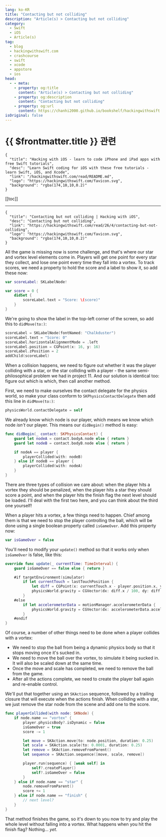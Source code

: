 ```yaml
---
lang: ko-KR
title: "Contacting but not colliding"
description: "Article(s) > Contacting but not colliding"
category:
  - Swift
  - iOS
  - Article(s)
tag: 
  - blog
  - hackingwithswift.com
  - crashcourse
  - swift
  - xcode
  - appstore
  - ios  
head:
  - - meta:
    - property: og:title
      content: "Article(s) > Contacting but not colliding"
    - property: og:description
      content: "Contacting but not colliding"
    - property: og:url
      content: https://chanhi2000.github.io/bookshelf/hackingwithswift.com/read/26/04-contacting-but-not-colliding.html
isOriginal: false
---
```


# {{ $frontmatter.title }} 관련

```component VPCard
{
  "title": "Hacking with iOS - learn to code iPhone and iPad apps with free Swift tutorials",
  "desc": "Learn Swift coding for iOS with these free tutorials - learn Swift, iOS, and Xcode",
  "link": "/hackingwithswift.com/read/README.md",
  "logo": "https://hackingwithswift.com/favicon.svg",
  "background": "rgba(174,10,10,0.2)"
}
```

[[toc]]

---

```component VPCard
{
  "title": "Contacting but not colliding | Hacking with iOS",
  "desc": "Contacting but not colliding",
  "link": "https://hackingwithswift.com/read/26/4/contacting-but-not-colliding",
  "logo": "https://hackingwithswift.com/favicon.svg",
  "background": "rgba(174,10,10,0.2)"
}
```

<VidStack src="youtube/9T0sJKNM2Tc" />

All the game is missing now is some challenge, and that's where our star and vortex level elements come in. Players will get one point for every star they collect, and lose one point every time they fall into a vortex. To track scores, we need a property to hold the score and a label to show it, so add these now:

```swift
var scoreLabel: SKLabelNode!

var score = 0 {
    didSet {
        scoreLabel.text = "Score: \(score)"
    }
}
```

We're going to show the label in the top-left corner of the screen, so add this to `didMove(to:)`:

```swift
scoreLabel = SKLabelNode(fontNamed: "Chalkduster")
scoreLabel.text = "Score: 0"
scoreLabel.horizontalAlignmentMode = .left
scoreLabel.position = CGPoint(x: 16, y: 16)
scoreLabel.zPosition = 2
addChild(scoreLabel)
```

When a collision happens, we need to figure out whether it was the player colliding with a star, or the star colliding with a player - the same semi-philosophical problem we had in project 11. And our solution is identical too: figure out which is which, then call another method.

First, we need to make ourselves the contact delegate for the physics world, so make your class conform to `SKPhysicsContactDelegate` then add this line in `didMove(to:)`:

```swift
physicsWorld.contactDelegate = self
```

We already know which node is our player, which means we know which node *isn't* our player. This means our `didBegin()` method is easy:

```swift
func didBegin(_ contact: SKPhysicsContact) {
    guard let nodeA = contact.bodyA.node else { return }
    guard let nodeB = contact.bodyB.node else { return }

    if nodeA == player {
        playerCollided(with: nodeB)
    } else if nodeB == player {
        playerCollided(with: nodeA)
    }
}
```

There are three types of collision we care about: when the player hits a vortex they should be penalized, when the player hits a star they should score a point, and when the player hits the finish flag the next level should be loaded. I'll deal with the first two here, and you can think about the third one yourself!

When a player hits a vortex, a few things need to happen. Chief among them is that we need to stop the player controlling the ball, which will be done using a single boolean property called `isGameOver`. Add this property now:

```swift
var isGameOver = false
```

You'll need to modify your `update()` method so that it works only when `isGameOver` is false, like this:

```swift
override func update(_ currentTime: TimeInterval) {
    guard isGameOver == false else { return }

    #if targetEnvironment(simulator)
        if let currentTouch = lastTouchPosition {
            let diff = CGPoint(x: currentTouch.x - player.position.x, y: currentTouch.y - player.position.y)
            physicsWorld.gravity = CGVector(dx: diff.x / 100, dy: diff.y / 100)
        }
    #else
        if let accelerometerData = motionManager.accelerometerData {
            physicsWorld.gravity = CGVector(dx: accelerometerData.acceleration.y * -50, dy: accelerometerData.acceleration.x * 50)
        }
    #endif
}
```

Of course, a number of other things need to be done when a player collides with a vortex:


- We need to stop the ball from being a dynamic physics body so that it stops moving once it's sucked in.
- We need to move the ball over the vortex, to simulate it being sucked in. It will also be scaled down at the same time.
- Once the move and scale has completed, we need to remove the ball from the game.
- After all the actions complete, we need to create the player ball again and re-enable control.

We'll put that together using an `SKAction` sequence, followed by a trailing closure that will execute when the actions finish. When colliding with a star, we just remove the star node from the scene and add one to the score.

```swift
func playerCollided(with node: SKNode) {
    if node.name == "vortex" {
        player.physicsBody?.isDynamic = false
        isGameOver = true
        score -= 1

        let move = SKAction.move(to: node.position, duration: 0.25)
        let scale = SKAction.scale(to: 0.0001, duration: 0.25)
        let remove = SKAction.removeFromParent()
        let sequence = SKAction.sequence([move, scale, remove])

        player.run(sequence) { [weak self] in
            self?.createPlayer()
            self?.isGameOver = false
        }
    } else if node.name == "star" {
        node.removeFromParent()
        score += 1
    } else if node.name == "finish" {
        // next level?
    }
}
```

That method finishes the game, so it's down to you now to try and play the whole level without falling into a vortex. What happens when you hit the finish flag? Nothing… *yet*.

